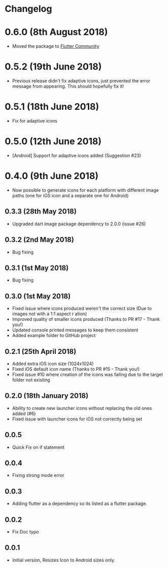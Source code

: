 # Changelog

# 0.6.0 (8th August 2018)
- Moved the package to [Flutter Community](https://github.com/fluttercommunity/community)
 
# 0.5.2 (19th June 2018)

- Previous release didn't fix adaptive icons, just prevented the error message from appearing. This should hopefully fix it!

# 0.5.1 (18th June 2018)

- Fix for adaptive icons

# 0.5.0 (12th June 2018)

- [Android] Support for adaptive icons added (Suggestion #23)


# 0.4.0 (9th June 2018)

- Now possible to generate icons for each platform with different image paths (one for iOS icon and a separate one for Android)


## 0.3.3 (28th May 2018)

- Upgraded dart image package dependency to 2.0.0 (issue #26) 


## 0.3.2 (2nd May 2018)

- Bug fixing


## 0.3.1 (1st May 2018)

- Bug fixing


## 0.3.0 (1st May 2018)

- Fixed issue where icons produced weren't the correct size (Due to images not with a 1:1 aspect r    ation)
- Improved quality of smaller icons produced (Thanks to PR #17 - Thank you!)
- Updated console printed messages to keep them consistent
- Added example folder to GitHub project

## 0.2.1 (25th April 2018)

- Added extra iOS icon size (1024x1024)
- Fixed iOS default icon name (Thanks to PR #15 - Thank you!)
- Fixed issue #10 where creation of the icons was failing due to the target folder not existing


## 0.2.0 (18th January 2018)

- Ability to create new launcher icons without replacing the old ones added (#6)
- Fixed issue with launcher icons for iOS not correctly being set

## 0.0.5

- Quick Fix on if statement

## 0.0.4

- Fixing strong mode error

## 0.0.3

- Adding flutter as a dependency so its listed as a flutter package.

## 0.0.2

- Fix Doc typo

## 0.0.1

- Initial version, Resizes Icon to Android sizes only.
